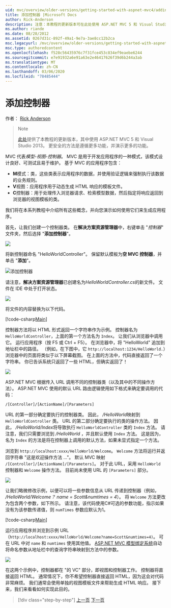 ```yaml
---
uid: mvc/overview/older-versions/getting-started-with-aspnet-mvc4/adding-a-controller
title: 添加控制器 |Microsoft Docs
author: Rick-Anderson
description: 注意：本教程的更新版本可在此处使用 ASP.NET MVC 5 和 Visual Studio 2013。 更安全、更简单的操作和演示 。
ms.author: riande
ms.date: 08/28/2012
ms.assetid: 0267d31c-892f-49a1-9e7a-3ae8cc12b2ca
msc.legacyurl: /mvc/overview/older-versions/getting-started-with-aspnet-mvc4/adding-a-controller
msc.type: authoredcontent
ms.openlocfilehash: f528c56435976c7f31fce453c834ef9eaebe6244
ms.sourcegitcommit: e7e91932a6e91a63e2e46417626f39d6b244a3ab
ms.translationtype: MT
ms.contentlocale: zh-CN
ms.lasthandoff: 03/06/2020
ms.locfileid: "78485444"
---
```

# <a name="adding-a-controller"></a>添加控制器

作者： [Rick Anderson](https://twitter.com/RickAndMSFT)

> > [!NOTE]
> > [此处](../../getting-started/introduction/getting-started.md)提供了本教程的更新版本，其中使用 ASP.NET MVC 5 和 Visual Studio 2013。 更安全的方法是遵循更多功能，并演示更多的功能。

MVC 代表*模型-视图-控制器*。 MVC 是用于开发应用程序的一种模式，该模式设计良好、可测试且易于维护。 基于 MVC 的应用程序包含：

- **M**模式：类，这些类表示应用程序的数据，并使用验证逻辑来强制执行该数据的业务规则。
- **V**视图：应用程序用于动态生成 HTML 响应的模板文件。
- **C**控制器：用于处理传入浏览器请求、检索模型数据，然后指定将响应返回到浏览器的视图模板的类。

我们将在本系列教程中介绍所有这些概念，并向您演示如何使用它们来生成应用程序。

首先，让我们创建一个控制器类。 在**解决方案资源管理器**中，右键单击 "*控制器*" 文件夹，然后选择 "**添加控制器**"。

![](adding-a-controller/_static/image1.png)

将新控制器命名 &quot;HelloWorldController&quot;。 保留默认模板为**空 MVC 控制器**，并单击 "**添加**"。

![添加控制器](adding-a-controller/_static/image2.png)

请注意，**解决方案资源管理器**已创建名为*HelloWorldController.cs*的新文件。 文件在 IDE 中处于打开状态。

![](adding-a-controller/_static/image3.png)

将文件的内容替换为以下代码。

[!code-csharp[Main](adding-a-controller/samples/sample1.cs)]

控制器方法将以 HTML 形式返回一个字符串作为示例。 控制器名为 `HelloWorldController`，上面的第一个方法名为 `Index`。 让我们从浏览器中调用它。 运行应用程序（按 F5 或 Ctrl + F5）。 在浏览器中，将 &quot;HelloWorld&quot; 追加到地址栏中的路径。 （例如，在下图中，它 `http://localhost:1234/HelloWorld.`）浏览器中的页面将类似于以下屏幕截图。 在上面的方法中，代码直接返回了一个字符串。 你已告诉系统只返回了一些 HTML，但确实返回了！

![](adding-a-controller/_static/image4.png)

ASP.NET MVC 根据传入 URL 调用不同的控制器类（以及其中的不同操作方法）。 ASP.NET MVC 使用的默认 URL 路由逻辑使用如下格式来确定要调用的代码：

`/[Controller]/[ActionName]/[Parameters]`

URL 的第一部分确定要执行的控制器类。 因此， */HelloWorld*映射到 `HelloWorldController` 类。 URL 的第二部分确定要执行的类的操作方法。 因此， */HelloWorld/Index*将导致执行 `HelloWorldController` 类的 `Index` 方法。 请注意，我们只需要浏览到 */HelloWorld* ，并且默认使用 `Index` 方法。 这是因为，名为 `Index` 的方法是将在控制器上调用的默认方法，如果未显式指定一个方法。

浏览到 `http://localhost:xxxx/HelloWorld/Welcome`。 `Welcome` 方法将运行并返回字符串 &quot;这是欢迎操作方法 ...&quot;。 默认 MVC 映射 `/[Controller]/[ActionName]/[Parameters]`。 对于此 URL，采用 `HelloWorld` 控制器和 `Welcome` 操作方法。 目前尚未使用 URL 的 `[Parameters]` 部分。

![](adding-a-controller/_static/image5.png)

让我们略微修改示例，以便可以将一些参数信息从 URL 传递到控制器（例如， */HelloWorld/Welcome？ name = Scott&amp;numtimes = 4*）。 将 `Welcome` 方法更改为包含两个参数，如下所示。 请注意，该代码使用C#可选的参数功能，指示如果没有为该参数传递值，则 `numTimes` 参数应默认为1。

[!code-csharp[Main](adding-a-controller/samples/sample2.cs)]

运行应用程序并浏览到示例 URL （`http://localhost:xxxx/HelloWorld/Welcome?name=Scott&numtimes=4)`。 可在 URL 中对 `name` 和 `numtimes` 使用其他值。 [ASP.NET MVC 模型绑定系统](http://odetocode.com/Blogs/scott/archive/2009/04/27/6-tips-for-asp-net-mvc-model-binding.aspx)自动将命名参数从地址栏中的查询字符串映射到方法中的参数。

![](adding-a-controller/_static/image6.png)

在这两个示例中，控制器都在 &quot;的 VC&quot; 部分，即视图和控制器工作。 控制器将直接返回 HTML。 通常情况下，你不希望控制器直接返回 HTML，因为这会对代码非常麻烦。 我们通常会使用单独的视图模板文件来帮助生成 HTML 响应。 接下来，我们来看看如何实现此目的。

> [!div class="step-by-step"]
> [上一页](intro-to-aspnet-mvc-4.md)
> [下一页](adding-a-view.md)
